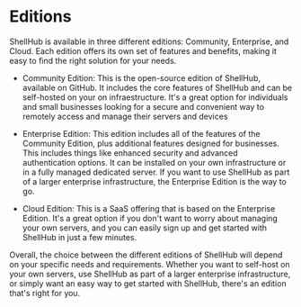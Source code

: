 # Editions

ShellHub is available in three different editions: Community, Enterprise, and Cloud. Each edition offers its own set of features and benefits, making it easy to find the right solution for your needs.

* Community Edition: This is the open-source edition of ShellHub, available on GitHub. It includes the core features of ShellHub and can be self-hosted on your on infraestructure. It's a great option for individuals and small businesses looking for a secure and convenient way to remotely access and manage their servers and devices

* Enterprise Edition: This edition includes all of the features of the Community Edition, plus additional features designed for businesses. This includes things like enhanced security and advanced authentication options. It can be installed on your own infrastructure or in a fully managed dedicated server. If you want to use ShellHub as part of a larger enterprise infrastructure, the Enterprise Edition is the way to go.

* Cloud Edition: This is a SaaS offering that is based on the Enterprise Edition. It's a great option if you don't want to worry about managing your own servers, and you can easily sign up and get started with ShellHub in just a few minutes.

Overall, the choice between the different editions of ShellHub will depend on your specific needs and requirements. Whether you want to self-host on your own servers, use ShellHub as part of a larger enterprise infrastructure, or simply want an easy way to get started with ShellHub, there's an edition that's right for you.
